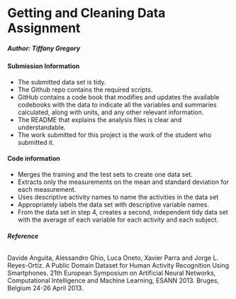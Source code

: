 # Getting and Cleaning Data Assignment
##### Author: Tiffany Gregory

#### Submission Information
* The submitted data set is tidy.  
* The Github repo contains the required scripts.  
* GitHub contains a code book that modifies and updates the available codebooks with the data to indicate all the variables and summaries calculated, along with units, and any other relevant information.  
* The README that explains the analysis files is clear and understandable.  
* The work submitted for this project is the work of the student who submitted it.  
  
#### Code information
* Merges the training and the test sets to create one data set.  
* Extracts only the measurements on the mean and standard deviation for each measurement.  
* Uses descriptive activity names to name the activities in the data set  
* Appropriately labels the data set with descriptive variable names.  
* From the data set in step 4, creates a second, independent tidy data set with the average of each variable for each activity and each subject.  

###### **Reference**
Davide Anguita, Alessandro Ghio, Luca Oneto, Xavier Parra and Jorge L. Reyes-Ortiz. A Public Domain Dataset for Human Activity Recognition Using Smartphones. 21th European Symposium on Artificial Neural Networks, Computational Intelligence and Machine Learning, ESANN 2013. Bruges, Belgium 24-26 April 2013.